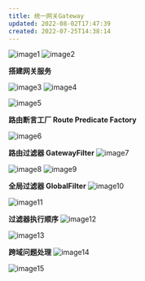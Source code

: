 ```yaml
---
title: 统一网关Gateway
updated: 2022-08-02T17:47:39
created: 2022-07-25T14:38:14
---
```


![image1](../../../resources/f705e698e5a748f594f07f74c87ec700.png)
![image2](../../../resources/59502bfb33fb4e498603f4579a5d8a03.png)

**搭建网关服务**

![image3](../../../resources/408d226630a742e9b2eb9f01105b08d6.png)
![image4](../../../resources/dbbf8ab4657f4d5e9f2b0b4a81791dbc.png)

![image5](../../../resources/16e64f7230584ff1a3c7ab028010f5c7.png)

**路由断言工厂 Route Predicate Factory**

![image6](../../../resources/b6d0bfffba164394be97365be6735a96.png)

**路由过滤器 GatewayFilter**
![image7](../../../resources/834289c61cb4445ebe71f2f3aa930c3b.png)

![image8](../../../resources/66299ee0d1ef41708015f2b905eef40a.png)
![image9](../../../resources/ec2def8ed7aa4226af3b112eea65b767.png)

**全局过滤器 GlobalFilter**
![image10](../../../resources/db4b9f128b3947a9b76fb537e44f13cd.png)

![image11](../../../resources/8585616ece4444718c3ad71cabe67dea.png)

**过滤器执行顺序**
![image12](../../../resources/e4d17cd7749f43a5bd14c3f4aeda2c1a.png)

![image13](../../../resources/be3d500141a24935b4388077fa4043e6.png)

**跨域问题处理**
![image14](../../../resources/211e8ecf3569486cb7a6b95dd767005c.png)

![image15](../../../resources/0f500575eba148bbbb19ded6e1cf0214.png)

